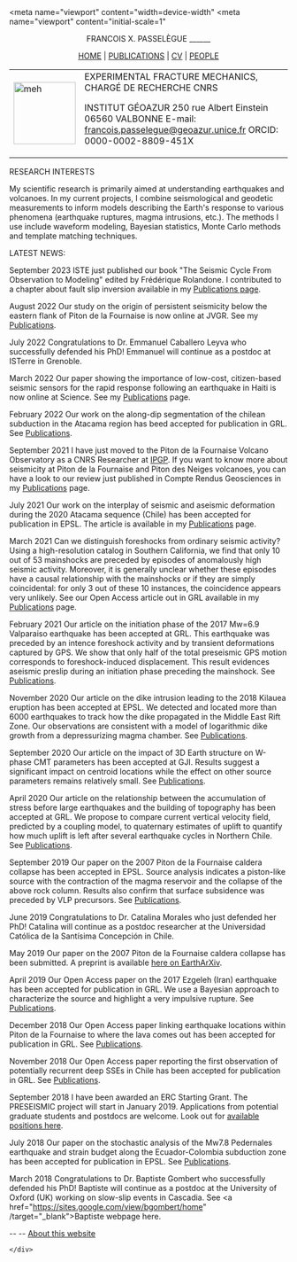 <?xml version="1.0" encoding="UTF-8"?>
<!DOCTYPE html>

<html xmlns="http://www.w3.org/1999/xhtml">

<head>
<!-- Global site tag (gtag.js) - Google Analytics -->
<script async src="https://www.googletagmanager.com/gtag/js?id=UA-142757762-1"></script>
<script>
  window.dataLayer = window.dataLayer || [];
  function gtag(){dataLayer.push(arguments);}
  gtag('js', new Date());

  gtag('config', 'UA-142757762-1');
</script>
<meta http-equiv="content-type" content="text/html; charset=UTF-8"/>
<meta http-equiv="content-language" content="fr"/>
<meta name="google-site-verification" content="Nh-NMwKaEnC5vvymhlwNK-Sx1hZSbP2Jc-sQsXeiNpA" />
<meta name="viewport" content="width=device-width"
<meta name="viewport" content="initial-scale=1"
<meta name="viewport" content="width=70ch">
<title>Zacharie Duputel</title>
<link rel="stylesheet" href="style.css" type="text/css" media="screen" title="Simple"/> 


<script type="text/javascript">

var _gaq = _gaq || [];
_gaq.push(['_setAccount', 'UA-27853424-1']);
_gaq.push(['_trackPageview']);

(function() {
var ga = document.createElement('script'); ga.type = 'text/javascript'; ga.async = true;
ga.src = ('https:' == document.location.protocol ? 'https://ssl' : 'http://www') + '.google-analytics.com/ga.js';
var s = document.getElementsByTagName('script')[0]; s.parentNode.insertBefore(ga, s);
})();

</script>

</head>

</head>

<body id="theme">
<div id="all">
<p>
<center>
FRANCOIS X. PASSELÈGUE
______

<a href="index.html">HOME</a> | <a href="publications.html">PUBLICATIONS</a> | <a href="cv.html">CV</a> | <a href="people.html">PEOPLE</a>

<table> <tr>
<td> <img src="myImages/me.jpg" width="112" height="112" alt="meh"/> </td>
<td>
EXPERIMENTAL FRACTURE MECHANICS, CHARGÉ DE RECHERCHE CNRS

INSTITUT GÉOAZUR
250 rue Albert Einstein 
06560 VALBONNE
E-mail: francois.passelegue@geoazur.unice.fr
ORCID: 0000-0002-8809-451X

</td> </table> </center></p>
<p>RESEARCH INTERESTS

My scientific research is primarily aimed at understanding earthquakes and volcanoes. In my current projects, I combine seismological and geodetic measurements to inform models describing the Earth's response to various phenomena (earthquake ruptures, magma intrusions, etc.). The methods I use include waveform modeling, Bayesian statistics, Monte Carlo methods and template matching techniques. 


LATEST NEWS:

September 2023
ISTE just published our book "The Seismic Cycle From Observation to Modeling" edited by Frédérique Rolandone. I contributed to a chapter about fault slip inversion available in my <a href="publications.html">Publications page</a>.

August 2022
Our study on the origin of persistent seismicity below the eastern flank of Piton de la Fournaise is now online at JVGR. See my <a href="publications.html">Publications</a>.

July 2022
Congratulations to Dr. Emmanuel Caballero Leyva who successfully defended his PhD! Emmanuel will continue as a postdoc at ISTerre in Grenoble. 

March 2022
Our paper showing the importance of low-cost, citizen-based seismic sensors for the rapid response following an earthquake in Haiti is now online at Science. See my <a href="publications.html">Publications</a> page.

February 2022
Our work on the along-dip segmentation of the chilean subduction in the Atacama region has beed accepted for publication in GRL. See <a href="publications.html">Publications</a>.

September 2021
I have just moved to the Piton de la Fournaise Volcano Observatory as a CNRS Researcher at <a href="http://www.ipgp.fr" target="_blank">IPGP</a>. If you want to know more about seismicity at Piton de la Fournaise and Piton des Neiges volcanoes, you can have a look to our review just published in Compte Rendus Geosciences in my <a href="publications.html">Publications</a> page.

July 2021
Our work on the interplay of seismic and aseismic deformation during the 2020 Atacama sequence (Chile) has been accepted for publication in EPSL. The article is available in my <a href="publications.html">Publications</a> page.

March 2021
Can we distinguish foreshocks from ordinary seismic activity? Using a high-resolution catalog in Southern California, we find that only 10 out of 53 mainshocks are preceded by episodes of anomalously high seismic activity. Moreover, it is generally unclear whether these episodes have a causal relationship with the mainshocks or if they are simply coincidental: for only 3 out of these 10 instances, the coincidence appears very unlikely. See our Open Access article out in GRL available in my <a href="publications.html">Publications</a> page.

February 2021
Our article on the initiation phase of the 2017 Mw=6.9 Valparaiso earthquake has been accepted at GRL. This earthquake was preceded by an intence foreshock activity and by transient deformations captured by GPS. We show that only half of the total preseismic GPS motion corresponds to foreshock-induced displacement. This result evidences aseismic preslip during an initiation phase preceding the mainshock. See <a href="publications.html">Publications</a>.

November 2020
Our article on the dike intrusion leading to the 2018 Kilauea eruption has been accepted at EPSL. We detected and located more than 6000 earthquakes to track how the dike propagated in the Middle East Rift Zone. Our observations are consistent with a model of logarithmic dike growth from a depressurizing magma chamber. See <a href="publications.html">Publications</a>.

September 2020
Our article on the impact of 3D Earth structure on W-phase CMT parameters has been accepted at GJI. Results suggest a significant impact on centroid locations while the effect on other source parameters remains relatively small. See <a href="publications.html">Publications</a>.

April 2020
Our article on the relationship between the accumulation of stress before large earthquakes and the building of topography has been accepted at GRL. We propose to compare current vertical velocity field, predicted by a coupling model, to quaternary estimates of uplift to quantify how much uplift is left after several earthquake cycles in Northern Chile. See <a href="publications.html">Publications</a>.

September 2019
Our paper on the 2007 Piton de la Fournaise caldera collapse has been accepted in EPSL. Source analysis indicates a piston-like source with the contraction of the magma reservoir and the collapse of the above rock column. Results also confirm that surface subsidence was preceded by VLP precursors. See <a href="publications.html">Publications</a>.

June 2019
Congratulations to Dr. Catalina Morales who just defended her PhD! Catalina will continue as a postdoc researcher at the Universidad Católica de la Santísima Concepción in Chile. 

May 2019
Our paper on the 2007 Piton de la Fournaise caldera collapse has been submitted. A preprint is available <a href="https://eartharxiv.org/p29s5/" target="_blank">here on EarthArXiv</a>.

April 2019
Our Open Access paper on the 2017 Ezgeleh (Iran) earthquake has been accepted for publication in GRL. We use a Bayesian approach to characterize the source and highlight a very impulsive rupture. See <a href="publications.html">Publications</a>.

December 2018
Our Open Access paper linking earthquake locations within Piton de la Fournaise to where the lava comes out has been accepted for publication in GRL. See <a href="publications.html">Publications</a>.

November 2018
Our Open Access paper reporting the first observation of potentially recurrent deep SSEs in Chile has been accepted for publication in GRL. See <a href="publications.html">Publications</a>.

September 2018
I have been awarded an ERC Starting Grant. The PRESEISMIC project will start in January 2019.  Applications from potential graduate students and postdocs are welcome. Look out for <a href="preseismic.html">available positions here</a>.

July 2018
Our paper on the stochastic analysis of the Mw7.8 Pedernales earthquake and strain budget along the Ecuador-Colombia subduction zone has been accepted for publication in EPSL. See <a href="publications.html">Publications</a>.

March 2018
Congratulations to Dr. Baptiste Gombert who successfully defended his PhD! Baptiste will continue as a postdoc at the University of Oxford (UK) working on slow-slip events in Cascadia. See <a href="https://sites.google.com/view/bgombert/home" /target="_blank">Baptiste webpage here.</a> 
</p> 

<div id="footer">
<p>-- <script language="JavaScript" type="text/javascript">document.writeln("Last update: "+document.lastModified); </script>-- <a href="about.html">About this website</a>
</p>
</div>

    </div>

</body>
</html>

